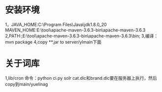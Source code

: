 # 安装环境 #
1，JAVA_HOME:C:\Program Files\Java\jdk1.8.0_20
   MAVEN_HOME:E:\tool\apache-maven-3.6.3-bin\apache-maven-3.6.3
2,PATH:;E:\tool\apache-maven-3.6.3-bin\apache-maven-3.6.3\bin;
3,编译：mvn package
4,copy **.jar to server/ylmain下面
# 关于词库 #
1,lib/cron
命令：python ci.py solr
cat.dic和brand.dic要在服务器上执行，然后copy到main/yuelinag
